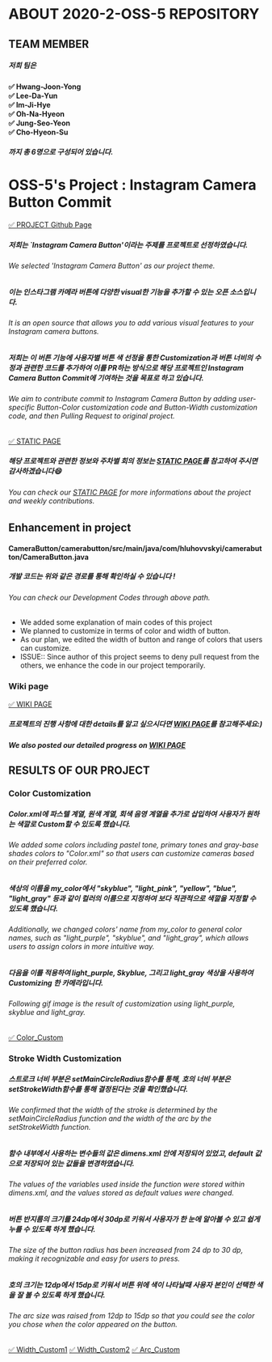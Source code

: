 # ABOUT 2020-2-OSS-5 REPOSITORY 


## TEAM MEMBER
##### 저희 팀은 <br>

**&#9989; Hwang-Joon-Yong<br>
&#9989; Lee-Da-Yun<br>
&#9989; Im-Ji-Hye<br>
&#9989; Oh-Na-Hyeon<br>
&#9989; Jung-Seo-Yeon<br>
&#9989; Cho-Hyeon-Su<br>**

##### 까지 총 6명으로 구성되어 있습니다. <br>



# OSS-5's Project : Instagram Camera Button Commit

[&#9989; PROJECT Github Page](https://github.com/hluhovskyi/CameraButton?utm_source=android-arsenal.com&utm_medium=referral&utm_campaign=6877)

##### 저희는 `Instagram Camera Button'이라는 주제를 프로젝트로 선정하였습니다.
###### We selected 'Instagram Camera Button' as our project theme.

##### 이는 인스타그램 카메라 버튼에 다양한 visual한 기능을 추가할 수 있는 오픈 소스입니다.<br>
###### It is an open source that allows you to add various visual features to your Instagram camera buttons.

##### 저희는 이 버튼 기능에 사용자별 버튼 색 선정을 통한 Customization과 버튼 너비의 수정과 관련한 코드를 추가하여 이를 PR하는 방식으로 해당 프로젝트인 Instagram Camera Button Commit에 기여하는 것을 목표로 하고 있습니다.
###### We aim to contribute commit to Instagram Camera Button by adding user-specific Button-Color customization code and Button-Width customization code, and then Pulling Request to original project.

[&#9989; STATIC PAGE](https://20-2-skku-oss.github.io/2020-2-OSS-5/)<br>

##### 해당 프로젝트와 관련한 정보와 주차별 회의 정보는 [STATIC PAGE](https://20-2-skku-oss.github.io/2020-2-OSS-5/)를 참고하여 주시면 감사하겠습니다:smile:<br>

###### You can check our [STATIC PAGE](https://20-2-skku-oss.github.io/2020-2-OSS-5/) for more informations about the project and weekly contributions.



## Enhancement in project

#### CameraButton/camerabutton/src/main/java/com/hluhovvskyi/camerabutton/CameraButton.java

##### 개발 코드는 위와 같은 경로를 통해 확인하실 수 있습니다 !
###### You can check our Development Codes through above path.

- We added some explanation of main codes of this project
- We planned to customize in terms of color and width of button.
- As our plan, we edited the width of button and range of colors that users can customize.
- ISSUE:: Since author of this project seems to deny pull request from the others, we enhance the code in our project temporarily.


### Wiki page
[&#9989; WIKI PAGE](https://github.com/20-2-SKKU-OSS/2020-2-OSS-5/wiki)<br>

##### 프로젝트의 진행 사항에 대한 details를 알고 싶으시다면 [WIKI PAGE](https://github.com/20-2-SKKU-OSS/2020-2-OSS-5/wiki)를 참고해주세요:)
##### We also posted our detailed progress on [WIKI PAGE](https://github.com/20-2-SKKU-OSS/2020-2-OSS-5/wiki)


## RESULTS OF OUR PROJECT

### Color Customization

##### Color.xml에 파스텔 계열, 원색 계열, 회색 음영 계열을 추가로 삽입하여 사용자가 원하는 색깔로 Custom할 수 있도록 했습니다.

###### We added some colors including pastel tone, primary tones and gray-base shades colors to "Color.xml" so that users can customize cameras based on their preferred color.


##### 색상의 이름을 my_color에서 "skyblue", "light_pink", "yellow", "blue", "light_gray" 등과 같이 컬러의 이름으로 지정하여 보다 직관적으로 색깔을 지정할 수 있도록 했습니다.

###### Additionally, we changed colors' name from my_color to general color names, such as "light_purple", "skyblue", and "light_gray", which allows users to assign colors in more intuitive way.


##### 다음을 이를 적용하여 light_purple, Skyblue, 그리고  light_gray 색상을 사용하여 Customizing 한 카메라입니다.

###### Following gif image is the result of customization using light_purple, skyblue and light_gray.

[&#9989; Color_Custom](https://user-images.githubusercontent.com/65438056/101243247-361a6200-3742-11eb-8eff-6ed970f6cc1d.gif)


### Stroke Width Customization

##### 스트로크 너비 부분은 setMainCircleRadius함수를 통해, 호의 너비 부분은 setStrokeWidth함수를 통해 결정된다는 것을 확인했습니다.

###### We confirmed that the width of the stroke is determined by the setMainCircleRadius function and the width of the arc by the setStrokeWidth function.

##### 함수 내부에서 사용하는 변수들의 값은 dimens.xml 안에 저장되어 있었고, default 값으로 저장되어 있는 값들을 변경하였습니다. 

###### The values of the variables used inside the function were stored within dimens.xml, and the values stored as default values were changed.

##### 버튼 반지름의 크기를 24dp에서 30dp로 키워서 사용자가 한 눈에 알아볼 수 있고 쉽게 누를 수 있도록 하게 했습니다.

###### The size of the button radius has been increased from 24 dp to 30 dp, making it recognizable and easy for users to press.

##### 호의 크기는 12dp에서 15dp로 키워서 버튼 위에 색이 나타날때 사용자 본인이 선택한 색을 잘 볼 수 있도록 하게 했습니다.

###### The arc size was raised from 12dp to 15dp so that you could see the color you chose when the color appeared on the button.


[&#9989; Width_Custom1](https://user-images.githubusercontent.com/65438056/101273506-5d703e00-37d9-11eb-86ca-9d6a7e6b2c97.png)  [&#9989; Width_Custom2](https://user-images.githubusercontent.com/65438056/101273507-5ea16b00-37d9-11eb-8fdc-8f15001f1a0f.png)  [&#9989; Arc_Custom](https://user-images.githubusercontent.com/65438056/101273508-5f3a0180-37d9-11eb-9822-96b125c48bc1.png)
